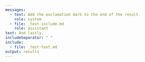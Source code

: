 ```yaml
---
messages:
  - text: Add the exclamation mark to the end of the result.
    role: system
  - file: _test-include.md
    role: assistant
text: And lastly,
includeSeparator: " "
include: 
  - file: _test-text.md
output: results
---
```


